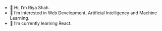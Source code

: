- 👋 Hi, I’m Riya Shah.
- 👀 I’m interested in Web Development, Artificial Intelligency and Machine Learning.
- 🌱 I’m currently learning React.

